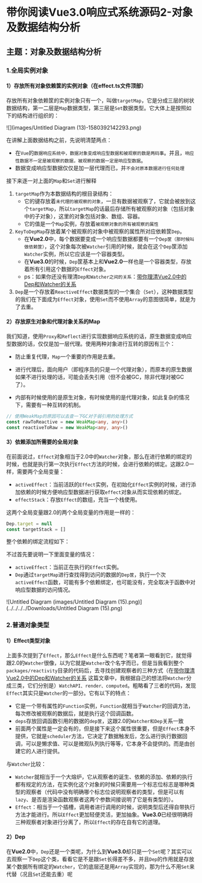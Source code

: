 # 带你阅读Vue3.0响应式系统源码2-对象及数据结构分析

## 主题：对象及数据结构分析

### 1.全局实例对象

#### 1）存放所有对象依赖筐的实例对象（在effect.ts文件顶部）

​	存放所有对象依赖筐的实例对象只有一个，叫做`targetMap`，它是分成三层的树状数据结构，第一二层是`Map`数据类型，第三层是`Set`数据类型。它大体上是按照如下的结构进行组织的：

![](images/Untitled Diagram (13)-1580392142293.png)

在讲解上面数据结构之前，先说明清楚两点：

- 在`Vue`的`数据响应系统中，数据对象变成响应型数据和被观察的数是两码事`。并且，`响应性数据不一定是被观察的数据，被观察的数据一定是响应型数据`。
- 数据变成响应型数据仅仅是加一层代理而已，并`不会对原本数据进行任何处理`

接下来逐一对上面的`Map`和`Set`进行解释

1. `targetMap`作为本数据结构的根目录结构：
   - 它的键存放着`未代理的被观察的对象`，一旦有数据被观察了，它就会被放到这个`targetMap`，所以`targetMap`的话最后存储所有被观察的对象（包括对象中的子对象），这里的对象包括对象、数组、容器。
   - 它的值是一个`Map`实例，存放着`被观察对象的所有被观察的属性`
2. `KeyToDepMap`存放着某个被观察的对象中被观察的属性所对应依赖筐`Dep`。
   - 在**Vue2.0**中，每个数据要变成一个响应型数据都要有一个`Dep筐（那时候叫做依赖筐）`，这个对象每次被`Watcher`引用的时候，就会在这个`Dep`筐添加`Watcher`实例，所以它应该是一个容器类型。
   - 在**Vue3.0**的时候，`Dep`筐基本上和**Vue2.0**一样也是一个容器类型，存放着所有引用这个数据的`Effect`对象。
   - ps：如果你还没有理清`Dep和Watcher之间的关系`：[带你理清Vue2.0中的Dep和Watcher的关系](<https://juejin.im/post/5e23fcb1f265da3e2650e17e>)
3. `Dep`是一个存放着`ReactiveEffect`数据类型的一个集合（`Set`），这种数据类型的我们在下面成为`Effect`对象，使用`Set`而不使用`Array`的意图很简单，就是为了去重。

#### 2）存放原生对象和代理对象关系的Map

​	我们知道，使用`Proxy`和`Reflect`进行实现数据响应系统的话，原生数据变成响应型数据的话，仅仅是加一层代理。使用两种对象进行互转的原因有三个：

- 防止重复代理，`Map`一个重要的作用是去重。

- 进行代理后，面向用户（即程序员的只是一个代理对象），而原本的原生数据如果不进行处理的话，可能会丢失引用（但不会被GC，除非代理对被GC了）。
- 内部有时候使用的是原生对象，有时候使用的是代理对象，如此复杂的情况下，需要有一种互转的机制。

```typescript
// 使用WeakMap的原因可以去查一下GC对于弱引用的处理方式
const rawToReactive = new WeakMap<any, any>()
const reactiveToRaw = new WeakMap<any, any>()
```

#### 3）依赖添加所需要的全局对象

​	在前面说过，`Effect`对象相当于2.0中的`Watcher`对象，那么在进行依赖的绑定的时候，也就是执行第一次执行`Effect`方法的时候，会进行依赖的绑定。这跟2.0一样，需要两个全局变量：

- `activeEffect`：当前活跃的`Effect`实例，在初始化`Effect`实例的时候，进行添加依赖的时候方便响应型数据进行获取`effect`对象从而实现依赖的绑定。
- `effectStack`：存放`Effect`的数组，充当一个栈使用。

这两个全局变量跟2.0的两个全局变量的作用是一样的：

```javascript
Dep.target = null
const targetStack = []
```

整个依赖的绑定流程如下：

不过首先要说明一下里面变量的情况：

- `activeEffect`：当前正在执行的`Effect`实例。
- `Dep`通过`targetMap`进行查找得到访问的数据的`Dep筐`，执行一个次`activeEffect`函数，可能有多个依赖绑定，也可能没有，完全取决于函数中对响应型数据的访问情况。

![Untitled Diagram (images/Untitled Diagram (15).png)](../../../../Downloads/Untitled Diagram (15).png)

### 2.普通对象类型

#### ​1）Effect类型对象	

​	上面多次提到了`Effect`，那么`Effect`是什么东西呢？笔者第一眼看到它，就觉得跟2.0的`Watcher`很像，以为它就是`Watcher`改个名字而已，但是当我看到整个`packages/reactivity`目录的代码后，去寻找创建观察者的三种方式（在[带你理清Vue2.0中的Dep和Watcher的关系](<https://juejin.im/post/5e23fcb1f265da3e2650e17e>) 这篇文章中，我根据自己的想法将`Watcher`分成三类，它们分别是）`WatchAPI、render、computed`。粗略看了三者的代码，发现`Effect`其实只是`Watcher`的一部分。它有以下的特点：

- 它是一个带有属性的`Function`实例，`Function`就相当于`Watcher`的回调方法，每次修改被观察的数据后，就是执行这个回调函数。
- `deps`存放回调函数引用的数据的`dep筐`，这跟2.0的`Watcher和Dep`关系一致
- 前面两个属性是一定会有的，但是接下来这个属性很重要，但是`Effect`本身不提供，它就是`scheduler`方法，它决定了数据触发后，怎么进行执行数据回调，可以是懒求值、可以是微观队列执行等等，它本身不会提供的。而是由创建它的人进行提供。

与`Watcher`比较：

- `Watcher`就相当于一个大熔炉，它从观察者的诞生、依赖的添加、依赖的执行都有规定的方法，在实例化这个对象的时候只需要用一个标志位标志是哪种类型的观察者（代码中没有明确哪个标志位说明观察者的类型，但是可以有`lazy`、是否是渲染函数观察者这两个参数间接说明了它是有类型的）。
- `Effect`：相当于一个插槽，调用者进行调用的时候，说明类型后还得自带执行方法才能进行。所以`Effect`更加轻便灵活，更加抽象。**Vue3.0**已经很明确将三种观察者对象进行分离了，所以`Effect`的存在自有它的道理。

#### 2）Dep

​	在**Vue2.0**中，`Dep`还是一个类呢，为什么到**Vue3.0**却只是一个`Set`呢？其实可以去观察一下`Dep`这个类，看看它是不是跟`Set`长得差不多，并且`Dep`的作用就是存放某个数据所有绑定的`Watcher`，它的底层还是用`Array`实现的，那为什么不用`Set`来代替（况且`Set`还能去重）呢
